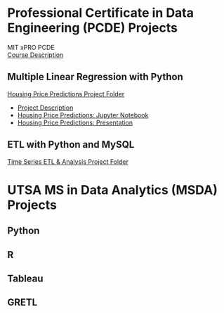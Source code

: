 # Professional Certificate in Data Engineering (PCDE) Projects

MIT xPRO PCDE  
<a href="https://xpro.mit.edu/courses/course-v1:xPRO+PCDEx/">Course Description</a>

## Multiple Linear Regression with Python

<a href="https://github.com/LaineGH6042/PCDE/tree/main/PythonLinearRegression">Housing Price Predictions Project Folder</a>  
* <a href="https://github.com/LaineGH6042/PCDE/blob/main/PythonLinearRegression/ProjectDescription">Project Description</a>  
* <a href="https://github.com/LaineGH6042/PCDE/blob/main/PythonLinearRegression/pcdeProject1_HousingPricePredictions.ipynb">Housing Price Predictions: Jupyter Notebook</a>  
* <a href="https://github.com/LaineGH6042/PCDE/blob/main/PythonLinearRegression/pcdeProject1_HousingPricePresentation.pptx">Housing Price Predictions: Presentation</a>  

## ETL with Python and MySQL

<a href="">Time Series ETL & Analysis Project Folder</a>


# UTSA MS in Data Analytics (MSDA) Projects

## Python

## R

## Tableau

## GRETL

